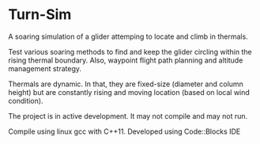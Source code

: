 # Turn-Sim
A soaring simulation of a glider attemping to locate and climb in thermals.

Test various soaring methods to find and keep the glider
circling within the rising thermal boundary. Also, waypoint
flight path planning and altitude management strategy.

Thermals are dynamic. In that, they are fixed-size (diameter
and column height) but are constantly rising and moving location
(based on local wind condition).

The project is in active development. It may not compile and may not run.

Compile using linux gcc with C++11. Developed using Code::Blocks IDE
